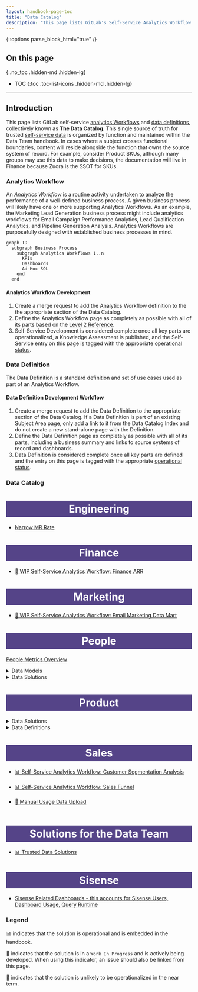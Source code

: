 ```yaml
---
layout: handbook-page-toc
title: "Data Catalog"
description: "This page lists GitLab's Self-Service Analytics Workflow and Data Definitions."
---
```

{::options parse_block_html="true" /}

## On this page
{:.no_toc .hidden-md .hidden-lg}

- TOC
{:toc .toc-list-icons .hidden-md .hidden-lg}

---

## Introduction

This page lists GitLab self-service [analytics Workflows](/handbook/business-technology/data-team/data-catalog/#analytics-workflow) and [data definitions](/handbook/business-technology/data-team/data-catalog/#data-definition), collectively known as **The Data Catalog**. This single source of truth for trusted [self-service data](/handbook/business-technology/data-team/direction/self-service/) is organized by function and maintained within the Data Team handbook. In cases where a subject crosses functional boundaries, content will reside alongside the function that owns the source system of record. For example, consider Product SKUs, although many groups may use this data to make decisions, the documentation will live in Finance because Zuora is the SSOT for SKUs.

### Analytics Workflow

An _Analytics Workflow_ is a routine activity undertaken to analyze the performance of a well-defined business process. A given business process will likely have one or more supporting Analytics Workflows. As an example, the Marketing Lead Generation business process might include analytics workflows for Email Campaign Performance Analytics, Lead Qualification Analytics, and Pipeline Generation Analysis. Analytics Workflows are purposefully designed with established business processes in mind.

```mermaid
graph TD
  subgraph Business Process
    subgraph Analytics Workflows 1..n
      KPIs
      Dashboards
      Ad-Hoc-SQL
    end
  end
```

#### Analytics Workflow Development

1. Create a merge request to add the Analytics Workflow definition to the the appropriate section of the Data Catalog.
1. Define the Analytics Workflow page as completely as possible with all of its parts based on the [Level 2 Reference](/handbook/business-technology/data-team/direction/reference/).
1. Self-Service Development is considered complete once all key parts are operationalized, a Knowledge Assessment is published, and the Self-Service entry on this page is tagged with the appropriate [operational status](/handbook/business-technology/data-team/data-catalog/#legend).

### Data Definition

The Data Definition is a standard definition and set of use cases used as part of an Analytics Workflow.

#### Data Definition Development Workflow

1. Create a merge request to add the Data Definition to the appropriate section of the Data Catalog. If a Data Definition is part of an existing Subject Area page, only add a link to it from the Data Catalog Index and do not create a new stand-alone page with the Definition.
1. Define the Data Definition page as completely as possible with all of its parts, including a business summary and links to source systems of record and dashboards.
1. Data Definition is considered complete once all key parts are defined and the entry on this page is tagged with the appropriate [operational status](/handbook/business-technology/data-team/data-catalog/#legend).

### Data Catalog

<style> #headerformat {
background-color: #554488; color: white; padding: 5px; text-align: center;}
</style>

<h1 id="headerformat">Engineering </h1>

  * <a href="https://about.gitlab.com/handbook/business-technology/data-team/data-catalog/engineering/narrow_mr_rate.html" > Narrow MR Rate</a>


<style> #headerformat {
background-color: #554488; color: white; padding: 5px; text-align: center;}
</style>

<h1 id="headerformat">Finance </h1>

  * <a href="/handbook/business-technology/data-team/data-catalog/finance-arr/" > 🚧 WIP Self-Service Analytics Workflow: Finance ARR</a>

<style> #headerformat {
background-color: #554488; color: white; padding: 5px; text-align: center;}
</style>

<h1 id="headerformat">Marketing </h1>

  * <a href="/handbook/business-technology/data-team/data-catalog/email-data-mart/" class="">🚧  WIP Self-Service Analytics Workflow: Email Marketing Data Mart</a>

<style> #headerformat {
background-color: #554488; color: white; padding: 5px; text-align: center;}
</style>

<h1 id="headerformat">People </h1>

[People Metrics Overview](/handbook/business-technology/data-team/data-catalog/people-analytics/)

<details>
<summary markdown='span'>
  Data Models
</summary>
  * <a href="#" class="/handbook/business-technology/data-team/data-catalog/people-analytics/pto/pto.html">PTO By Roots (Slack)</a>
</details>

<details>
<summary markdown='span'>
  Data Solutions
</summary>
  * <a href="/handbook/business-technology/data-team/data-catalog/people_key_metrics_dashboard/" class="">People Metrics</a>
  * <a href="/handbook/business-technology/data-team/data-catalog/people-analytics/promotions_report.html" class="">Promotions Report</a>
  * <a href="#" class="/handbook/business-ops/data-team/data-catalog/people-analytics/talent-acquisition-metrics.html.md">Talent Acquisition Metrics</a>
  * <a href="https://app.periscopedata.com/app/gitlab/topic/People/abaa4b1155104d529eed2464838d3f39" class="">Other People Dashboards</a>
  * <a href="#" class="https://app.periscopedata.com/app/gitlab/topic/recruiting/abc202b7029542f98ffb8fefa4958907">Other Talent Acquisition Dashboards</a>
  * <a href="https://app.periscopedata.com/app/gitlab/831245/People-Data-Discovery-Feature" class="">People Metrics - Data Discovery in Sisense Dashboard</a>
  * <a href="https://app.periscopedata.com/app/gitlab/831245/People-Data-Discovery-Feature" class="">Team Member Separations Report</a>
  * <a href="/handbook/business-technology/data-team/data-catalog/people-analytics/people_kpi_deck.html" class="">People KPI Deck</a>
</details>

<style> #headerformat {
background-color: #554488; color: white; padding: 5px; text-align: center;
}
</style>
<h1 id="headerformat">Product </h1>

<details>
<summary markdown='span'>
  Data Solutions
</summary>
  * <a href="/handbook/business-technology/data-team/data-catalog/product-geolocation/" class="">📊 Self-Service Analytics Workflow: Product Geolocation Analysis</a><br><br>
  * <a href="/handbook/business-technology/data-team/data-catalog/pricing/" class="">📊 Self-Service Analytics Workflow: Pricing Analysis</a><br><br>
  * <a href="/handbook/business-technology/data-team/data-catalog/xmau-analysis/" class="">🚧 WIP Self-Service Analytics Workflow: XMAU Analysis</a><br><br>
  * <a href="/handbook/business-technology/data-team/data-catalog/product-usage-data/" class="">🚧 WIP Product Usage Data</a><br><br>
</details>


<details>
<summary markdown='span'>
  Data Definitions
</summary>
  * <a href="/handbook/product/performance-indicators/#structure/" class="">Data Definition: XMAU</a>
  * <a href="/handbook/product/product-categories/#devops-stages/" class="">Data Definition: Product Stage</a>
</details>

<style> #headerformat {
background-color: #554488; color: white; padding: 5px; text-align: center}
</style>
<h1 id="headerformat">Sales </h1>

  * <a href="/handbook/business-technology/data-team/data-catalog/customer-segmentation/" class="">📊 Self-Service Analytics Workflow: Customer Segmentation Analysis</a><br><br>
  * <a href="/handbook/business-technology/data-team/data-catalog/sales-funnel/" class="">📊  Self-Service Analytics Workflow: Sales Funnel</a><br><br>
  * <a href="/handbook/business-technology/data-team/data-catalog/manual-data-upload/" class="">🚧  Manual Usage Data Upload</a><br><br>

<style> #headerformat {
background-color: #554488; color: white; padding: 5px; text-align: center;}
</style>
<h1 id="headerformat">Solutions for the Data Team </h1>

  * <a href="/handbook/business-technology/data-team/data-catalog/trusted-data-solutions/" class="">📊 Trusted Data Solutions</a>

<style> #headerformat {
background-color: #554488; color: white; padding: 5px; text-align: center;}
</style>
<h1 id="headerformat">Sisense</h1>

  * <a href="https://app.periscopedata.com/app/gitlab/topic/Sisense-Maintenance/abde7717743143098ac071be8c646bdb" class="">Sisense Related Dashboards - this accounts for Sisense Users, Dashboard Usage, Query Runtime</a>


### Legend

📊 indicates that the solution is operational and is embedded in the handbook.

🚧 indicates that the solution is in a `Work In Progress` and is actively being developed. When using this indicator, an issue should also be linked from this page.

🐔 indicates that the solution is unlikely to be operationalized in the near term.
